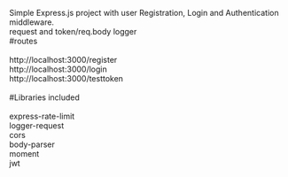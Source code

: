 Simple Express.js project with user Registration, Login and Authentication middleware.
<br />
request and token/req.body logger <br />
#routes
<br /><br />
http://localhost:3000/register <br />
http://localhost:3000/login <br />
http://localhost:3000/testtoken
<br /><br />
#Libraries included 
<br /><br />
express-rate-limit <br />
logger-request <br />
cors <br />
body-parser <br />
moment <br />
jwt <br />


